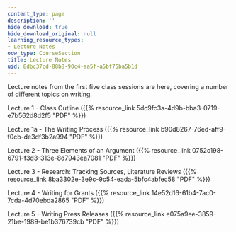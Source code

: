 ```yaml
---
content_type: page
description: ''
hide_download: true
hide_download_original: null
learning_resource_types:
- Lecture Notes
ocw_type: CourseSection
title: Lecture Notes
uid: 8dbc37cd-88b8-90c4-aa5f-a5bf75ba5b1d
---
```


Lecture notes from the first five class sessions are here, covering a number of different topics on writing.

Lecture 1 - Class Outline ({{% resource_link 5dc9fc3a-4d9b-bba3-0719-e7b562d8d2f5 "PDF" %}})

Lecture 1a - The Writing Process ({{% resource_link b90d8267-76ed-aff9-f0cb-de3df3b2a994 "PDF" %}})

Lecture 2 - Three Elements of an Argument ({{% resource_link 0752c198-6791-f3d3-313e-8d7943ea7081 "PDF" %}})

Lecture 3 - Research: Tracking Sources, Literature Reviews ({{% resource_link 8ba3302e-3e9c-9c54-eada-5bfc4abfec58 "PDF" %}})

Lecture 4 - Writing for Grants ({{% resource_link 14e52d16-61b4-7ac0-7cda-4d70ebda2865 "PDF" %}})

Lecture 5 - Writing Press Releases ({{% resource_link e075a9ee-3859-21be-1989-be1b376739cb "PDF" %}})
